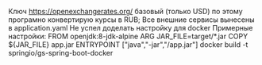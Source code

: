 Ключ https://openexchangerates.org/ базовый (только USD) по этому програмно конвертирую курсы в RUB;
Все внешние сервисы вынесены в application.yaml
Не успел доделать настройку для docker
Примерные настройки:
FROM openjdk:8-jdk-alpine
ARG JAR_FILE=target/*.jar
COPY ${JAR_FILE} app.jar
ENTRYPOINT ["java","-jar","/app.jar"]
docker build -t springio/gs-spring-boot-docker
